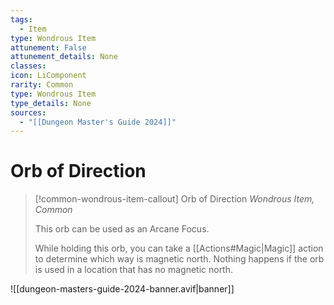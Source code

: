 ```yaml
---
tags:
  - Item
type: Wondrous Item
attunement: False
attunement_details: None
classes:
icon: LiComponent
rarity: Common
type: Wondrous Item
type_details: None
sources: 
  - "[[Dungeon Master's Guide 2024]]"
---
```

# Orb of Direction
>[!common-wondrous-item-callout] Orb of Direction
>_Wondrous Item, Common_
>
>This orb can be used as an Arcane Focus.
>
>While holding this orb, you can take a [[Actions#Magic\|Magic]] action to determine which way is magnetic north. Nothing happens if the orb is used in a location that has no magnetic north.
>


![[dungeon-masters-guide-2024-banner.avif|banner]]